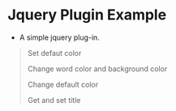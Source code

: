Jquery Plugin Example
================
* A simple jquery plug-in. 
> Set defaut color
>
> Change word color and background color 
>
> Change default color
>
> Get and set title
